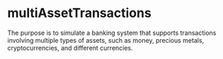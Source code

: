 # multiAssetTransactions
The purpose  is to simulate a banking system that supports transactions involving multiple types of assets, such as money, precious metals, cryptocurrencies, and different currencies.

